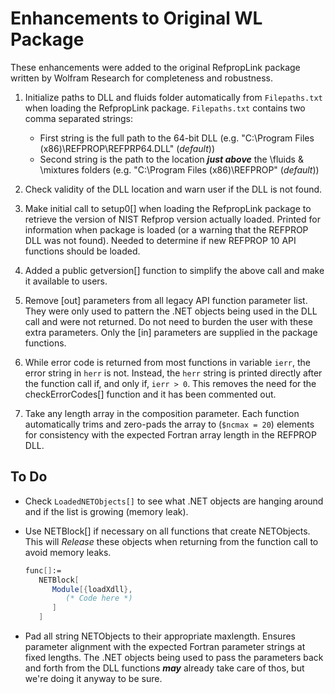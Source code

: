 # Enhancements to Original WL Package

These enhancements were added to the original RefpropLink package written by Wolfram Research for completeness and robustness.

1. Initialize paths to DLL and fluids folder automatically from `Filepaths.txt` when loading the RefpropLink package.  `Filepaths.txt` contains two comma separated strings: 

   - First string is the full path to the 64-bit DLL (e.g. "C:\Program Files (x86)\REFPROP\REFPRP64.DLL" (_default_))
   - Second string is the path to the location **_just above_** the \\fluids & \\mixtures folders (e.g. "C:\Program Files (x86)\REFPROP" (_default_)) 
   
2. Check validity of the DLL location and warn user if the DLL is not found. 

3. Make initial call to setup0[] when loading the RefpropLink package to retrieve the version of NIST Refprop version actually loaded.  Printed for information when package is loaded (or a warning that the REFPROP DLL was not found).  Needed to determine if new REFPROP 10 API functions should be loaded.

4. Added a public getversion[] function to simplify the above call and make it available to users. 

5. Remove [out] parameters from all legacy API function parameter list.  They were only used to pattern the .NET objects being used in the DLL call and were not returned.  Do not need to burden the user with these extra parameters.  Only the [in] parameters are supplied in the package functions.

6. While error code is returned from most functions in variable `ierr`, the error string in `herr` is not.  Instead, the `herr` string is printed directly after the function call if, and only if, `ierr > 0`.  This removes the need for the checkErrorCodes[] function and it has been commented out. 

7. Take any length array in the composition parameter.  Each function automatically trims and zero-pads the array to (`$ncmax = 20`) elements for consistency with the expected Fortran array length in the REFPROP DLL.

## To Do

- Check `LoadedNETObjects[]` to see what .NET objects are hanging around and if the list is growing (memory leak). 

- Use NETBlock[] if necessary on all functions that create NETObjects.  This will _Release_ these objects when returning from the function call to avoid memory leaks.
   ```Mathematica
   func[]:=
      NETBlock[
         Module[{loadXdll},
            (* Code here *)
         ]
      ]
   ``` 
   
- Pad all string NETObjects to their appropriate maxlength.  Ensures parameter alignment with the expected Fortran parameter strings at fixed lengths.  The .NET objects being used to pass the parameters back and forth from the DLL functions **_may_** already take care of thos, but we're doing it anyway to be sure.

